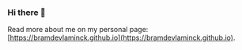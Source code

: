 ### Hi there 👋

Read more about me on my personal page: [https://bramdevlaminck.github.io](https://bramdevlaminck.github.io).  

